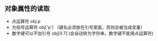 ## 对象属性的读取

* 点运算符            obj.p
* 方括号运算符    obj['p']  （键名必须放在引号里面，否则会被当成变量）
* 数字键可以不加引号     obj[0.7]      (会自动转为字符串，数字键不能用点运算符)

